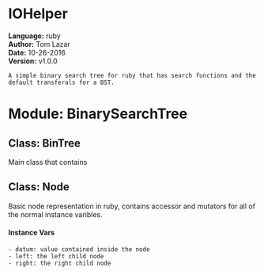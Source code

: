 # IOHelper
**Language:** ruby   
**Author:** Tom Lazar   
**Date:** 10-26-2016   
**Version:** v1.0.0

    A simple binary search tree for ruby that has search functions and the default transferals for a BST. 

# Module: BinarySearchTree

## Class: BinTree

Main class that contains 

## Class: Node

Basic node representation in ruby, contains accessor and mutators for all of the normal instance varibles.
    
#### Instance Vars
    - datum: value contained inside the node
    - left: the left child node
    - right: the right child node
